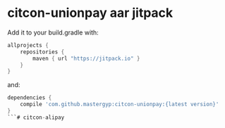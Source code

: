 # citcon-unionpay aar jitpack


Add it to your build.gradle with:
```gradle
allprojects {
    repositories {
        maven { url "https://jitpack.io" }
    }
}
```
and:

```gradle
dependencies {
    compile 'com.github.mastergyp:citcon-unionpay:{latest version}'
}
```# citcon-alipay

